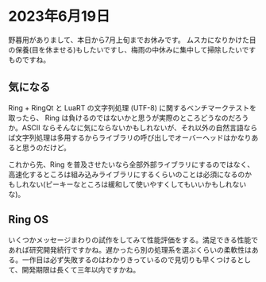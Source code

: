 # 2023年6月19日

野暮用がありまして、本日から7月上旬までお休みです。
ムスカになりかけた目の保養(目を休ませる)もしたいですし、梅雨の中休みに集中して掃除したいですものですね。

## 気になる

Ring + RingQt と LuaRT の文字列処理 (UTF-8) に関するベンチマークテストを取ったら、 Ring は負けるのではないかと思うが実際のところどうなのだろうか。ASCII ならそんなに気にならないかもしれないが、それ以外の自然言語ならば文字列処理は多用するからライブラリの呼び出しでオーバーヘッドはかなりあると思うのだけど。

これから先、Ring を普及させたいなら全部外部ライブラリにするのではなく、高速化するところは組み込みライブラリにするくらいのことは必須になるのかもしれない(ピーキーなところは緩和して使いやすくしてもいいかもしれないな)。

## Ring OS

いくつかメッセージまわりの試作をしてみて性能評価をする。満足できる性能であれば研究開発続行ですかね。遅かったら別の処理系を選ぶくらいの柔軟性はある。一作目は必ず失敗するのはわかりきっているので見切りも早くつけるとして、開発期限は長くて三年以内ですかね。

